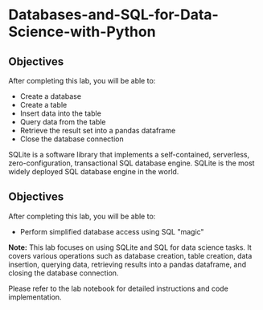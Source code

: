 # Databases-and-SQL-for-Data-Science-with-Python

## Objectives

After completing this lab, you will be able to:

- Create a database
- Create a table
- Insert data into the table
- Query data from the table
- Retrieve the result set into a pandas dataframe
- Close the database connection

SQLite is a software library that implements a self-contained, serverless, zero-configuration, transactional SQL database engine. SQLite is the most widely deployed SQL database engine in the world.

## Objectives

After completing this lab, you will be able to:

- Perform simplified database access using SQL "magic"

**Note:** This lab focuses on using SQLite and SQL for data science tasks. It covers various operations such as database creation, table creation, data insertion, querying data, retrieving results into a pandas dataframe, and closing the database connection.

Please refer to the lab notebook for detailed instructions and code implementation.
